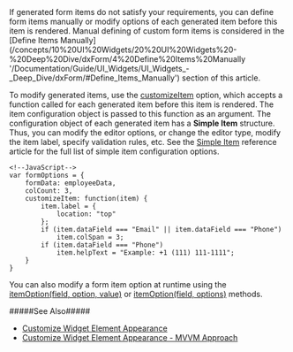 <article>
If generated form items do not satisfy your requirements, you can define form items manually or modify options of each generated item before this item is rendered. Manual defining of custom form items is considered in the [Define Items Manually](/concepts/10%20UI%20Widgets/20%20UI%20Widgets%20-%20Deep%20Dive/dxForm/4%20Define%20Items%20Manually '/Documentation/Guide/UI_Widgets/UI_Widgets_-_Deep_Dive/dxForm/#Define_Items_Manually') section of this article.

To modify generated items, use the [customizeItem](/api-reference/10%20UI%20Widgets/dxForm/1%20Configuration/customizeItem.md '/Documentation/ApiReference/UI_Widgets/dxForm/Configuration/#customizeItem') option, which accepts a function called for each generated item before this item is rendered. The item configuration object is passed to this function as an argument. The configuration object of each generated item has a **Simple Item** structure. Thus, you can modify the editor options, or change the editor type, modify the item label, specify validation rules, etc. See the [Simple Item](/api-reference/10%20UI%20Widgets/dxForm/5%20Simple%20Item '/Documentation/ApiReference/UI_Widgets/dxForm/Simple_Item/') reference article for the full list of simple item configuration options.

    <!--JavaScript-->
    var formOptions = {
        formData: employeeData,
        colCount: 3,
        customizeItem: function(item) {
            item.label = {
                location: "top"
            };
            if (item.dataField === "Email" || item.dataField === "Phone")
                item.colSpan = 3;
            if (item.dataField === "Phone")
                item.helpText = "Example: +1 (111) 111-1111";
        }
    }

<div class="simulator-desktop-container" data-view="Content/Applications/16_1/UIWidgets/dxForm/CustomizeItem/markup.html, Content/Applications/16_1/UIWidgets/dxForm/CustomizeItem/script.js, Content/Applications/16_1/UIWidgets/dxForm/common-styles.css"></div>


You can also modify a form item option at runtime using the [itemOption(field, option, value)](/api-reference/10%20UI%20Widgets/dxForm/3%20Methods/itemOption(field_option_value).md '/Documentation/ApiReference/UI_Widgets/dxForm/Methods/#itemOptionfield_option_value') or [itemOption(field, options)](/api-reference/10%20UI%20Widgets/dxForm/3%20Methods/itemOption(field_options).md '/Documentation/ApiReference/UI_Widgets/dxForm/Methods/#itemOptionfield_options') methods.

#####See Also#####
- [Customize Widget Element Appearance](/concepts/10%20UI%20Widgets/80%20Common/30%20Customize%20Widget%20Element%20Appearance '/Documentation/Guide/UI_Widgets/Common/Customize_Widget_Element_Appearance/') 
- [Customize Widget Element Appearance - MVVM Approach](/concepts/10%20UI%20Widgets/80%20Common/35%20Customize%20Widget%20Element%20Appearance%20-%20MVVM%20Approach '/Documentation/Guide/UI_Widgets/Common/Customize_Widget_Element_Appearance_-_MVVM_Approach/') 

    
</article>